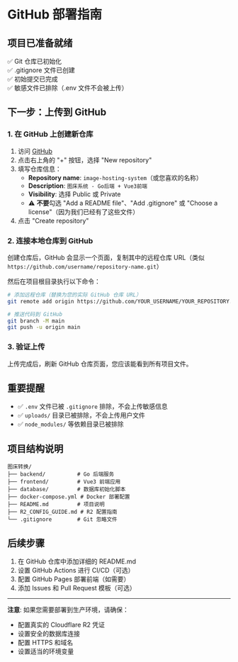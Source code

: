 # GitHub 部署指南

## 项目已准备就绪

✅ Git 仓库已初始化  
✅ .gitignore 文件已创建  
✅ 初始提交已完成  
✅ 敏感文件已排除（.env 文件不会被上传）

## 下一步：上传到 GitHub

### 1. 在 GitHub 上创建新仓库

1. 访问 [GitHub](https://github.com)
2. 点击右上角的 "+" 按钮，选择 "New repository"
3. 填写仓库信息：
   - **Repository name**: `image-hosting-system`（或您喜欢的名称）
   - **Description**: `图床系统 - Go后端 + Vue3前端`
   - **Visibility**: 选择 Public 或 Private
   - ⚠️ **不要**勾选 "Add a README file"、"Add .gitignore" 或 "Choose a license"（因为我们已经有了这些文件）
4. 点击 "Create repository"

### 2. 连接本地仓库到 GitHub

创建仓库后，GitHub 会显示一个页面，复制其中的远程仓库 URL（类似 `https://github.com/username/repository-name.git`）

然后在项目根目录执行以下命令：

```bash
# 添加远程仓库（替换为您的实际 GitHub 仓库 URL）
git remote add origin https://github.com/YOUR_USERNAME/YOUR_REPOSITORY.git

# 推送代码到 GitHub
git branch -M main
git push -u origin main
```

### 3. 验证上传

上传完成后，刷新 GitHub 仓库页面，您应该能看到所有项目文件。

## 重要提醒

- ✅ `.env` 文件已被 `.gitignore` 排除，不会上传敏感信息
- ✅ `uploads/` 目录已被排除，不会上传用户文件
- ✅ `node_modules/` 等依赖目录已被排除

## 项目结构说明

```
图床转换/
├── backend/          # Go 后端服务
├── frontend/         # Vue3 前端应用
├── database/         # 数据库初始化脚本
├── docker-compose.yml # Docker 部署配置
├── README.md         # 项目说明
├── R2_CONFIG_GUIDE.md # R2 配置指南
└── .gitignore        # Git 忽略文件
```

## 后续步骤

1. 在 GitHub 仓库中添加详细的 README.md
2. 设置 GitHub Actions 进行 CI/CD（可选）
3. 配置 GitHub Pages 部署前端（如需要）
4. 添加 Issues 和 Pull Request 模板（可选）

---

**注意**: 如果您需要部署到生产环境，请确保：
- 配置真实的 Cloudflare R2 凭证
- 设置安全的数据库连接
- 配置 HTTPS 和域名
- 设置适当的环境变量
